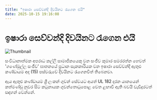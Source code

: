 ```yaml
---
title: "ඉෂාරා සෙව්වන්දි දිවයිනට රැගෙන එයි"
date: 2025-10-15 19:16:08
---
```


# ඉෂාරා සෙව්වන්දි දිවයිනට රැගෙන එයි

![Thumbnail](https://helakuru.sgp1.cdn.digitaloceanspaces.com/esana/images/lib/ishara-seuwadi-new.jpg)

සංවිධානාත්මක අපරාධ කල්ලි සාමාජිකයෙකු වන සංජීව කුමාර සමරරත්න හෙවත් 'ගණේමුල්ල සංජීව' ඝාතනයේ ප්‍රධාන සැකකාරියක වන ඉෂාරා සෙව්වන්දි ඇතුළු කණ්ඩායම අද (15) පස්වරුවේ දිවයිනට රැගෙනවිත් තිබෙනවා.

ඇය ඇතුළු කණ්ඩායම ශ්‍රී ලංකන් ගුවන් සේවයට අයත් UL 182 දරන යානයෙන් කත්මණ්ඩු නුවර සිට කටුනායක ගුවන්තොටුපොළ වෙත ළඟාවී ඇති බවයි වැඩිදුරටත් සඳහන් වෙන්නේ.

